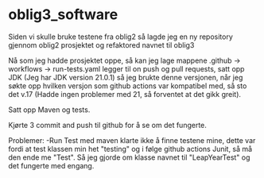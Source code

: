 # oblig3_software

Siden vi skulle bruke testene fra oblig2 så lagde jeg en ny repository gjennom oblig2 prosjektet og refaktored navnet til oblig3

Nå som jeg hadde prosjektet oppe, så kan jeg lage mappene .github -> workflows -> run-tests.yaml
legger til on push og pull requests, satt opp JDK (Jeg har JDK version 21.0.1) så jeg brukte denne versjonen, 
når jeg søkte opp hvilken versjon som github actions var kompatibel med, så sto det v.17 (Hadde ingen problemer med 21, så forventet at det gikk greit).

Satt opp Maven og tests.

Kjørte 3 commit and push til github for å se om det fungerte.

Problemer:
-Run Test med maven klarte ikke å finne testene mine, dette var fordi at test klassen min het "testing" og i følge github actions Junit, så må den ende me "Test".
Så jeg gjorde om klasse navnet til "LeapYearTest" og det fungerte med engang.

